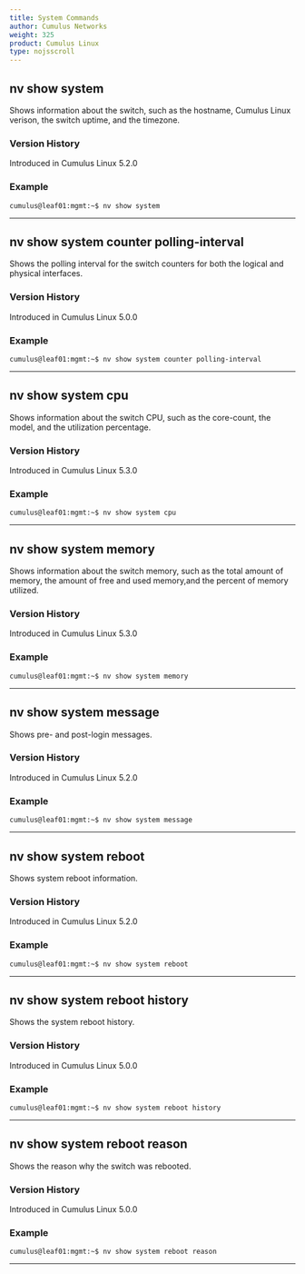 ```yaml
---
title: System Commands
author: Cumulus Networks
weight: 325
product: Cumulus Linux
type: nojsscroll
---
```

## nv show system

Shows information about the switch, such as the hostname, Cumulus Linux verison, the switch uptime, and the timezone.

### Version History

Introduced in Cumulus Linux 5.2.0

### Example

```
cumulus@leaf01:mgmt:~$ nv show system
```

- - -

## nv show system counter polling-interval

Shows the polling interval for the switch counters for both the logical and physical interfaces.

### Version History

Introduced in Cumulus Linux 5.0.0

### Example

```
cumulus@leaf01:mgmt:~$ nv show system counter polling-interval
```

- - -

## nv show system cpu

Shows information about the switch CPU, such as the core-count, the model, and the utilization percentage.

### Version History

Introduced in Cumulus Linux 5.3.0

### Example

```
cumulus@leaf01:mgmt:~$ nv show system cpu
```

- - -

## nv show system memory

Shows information about the switch memory, such as the total amount of memory, the amount of free and used memory,and the percent of memory utilized.

### Version History

Introduced in Cumulus Linux 5.3.0

### Example

```
cumulus@leaf01:mgmt:~$ nv show system memory
```

- - -

## nv show system message

Shows pre- and post-login messages.

### Version History

Introduced in Cumulus Linux 5.2.0

### Example

```
cumulus@leaf01:mgmt:~$ nv show system message
```

- - -

## nv show system reboot

Shows system reboot information.

### Version History

Introduced in Cumulus Linux 5.2.0

### Example

```
cumulus@leaf01:mgmt:~$ nv show system reboot
```

- - -

## nv show system reboot history

Shows the system reboot history.

### Version History

Introduced in Cumulus Linux 5.0.0

### Example

```
cumulus@leaf01:mgmt:~$ nv show system reboot history
```

- - -

## nv show system reboot reason

Shows the reason why the switch was rebooted.

### Version History

Introduced in Cumulus Linux 5.0.0

### Example

```
cumulus@leaf01:mgmt:~$ nv show system reboot reason
```

- - -
